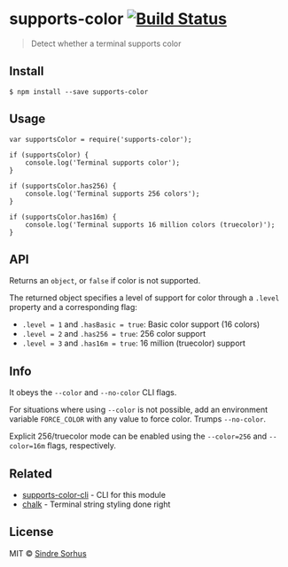 <h1 id="supports-color-%21build-status">supports-color <a href="https://travis-ci.org/chalk/supports-color"><img src="https://travis-ci.org/chalk/supports-color.svg?branch=master" alt="Build Status" /></a></h1>

<blockquote>
  <p>Detect whether a terminal supports color</p>
</blockquote>

<h2 id="install">Install</h2>

<pre><code>$ npm install --save supports-color
</code></pre>

<h2 id="usage">Usage</h2>

<pre><code class="js">var supportsColor = require('supports-color');

if (supportsColor) {
    console.log('Terminal supports color');
}

if (supportsColor.has256) {
    console.log('Terminal supports 256 colors');
}

if (supportsColor.has16m) {
    console.log('Terminal supports 16 million colors (truecolor)');
}
</code></pre>

<h2 id="api">API</h2>

<p>Returns an <code>object</code>, or <code>false</code> if color is not supported.</p>

<p>The returned object specifies a level of support for color through a <code>.level</code> property and a corresponding flag:</p>

<ul>
<li><code>.level = 1</code> and <code>.hasBasic = true</code>: Basic color support (16 colors)</li>
<li><code>.level = 2</code> and <code>.has256 = true</code>: 256 color support</li>
<li><code>.level = 3</code> and <code>.has16m = true</code>: 16 million (truecolor) support</li>
</ul>

<h2 id="info">Info</h2>

<p>It obeys the <code>--color</code> and <code>--no-color</code> CLI flags.</p>

<p>For situations where using <code>--color</code> is not possible, add an environment variable <code>FORCE_COLOR</code> with any value to force color. Trumps <code>--no-color</code>.</p>

<p>Explicit 256/truecolor mode can be enabled using the <code>--color=256</code> and <code>--color=16m</code> flags, respectively.</p>

<h2 id="related">Related</h2>

<ul>
<li><a href="https://github.com/chalk/supports-color-cli">supports-color-cli</a> - CLI for this module</li>
<li><a href="https://github.com/chalk/chalk">chalk</a> - Terminal string styling done right</li>
</ul>

<h2 id="license">License</h2>

<p>MIT © <a href="http://sindresorhus.com">Sindre Sorhus</a></p>
